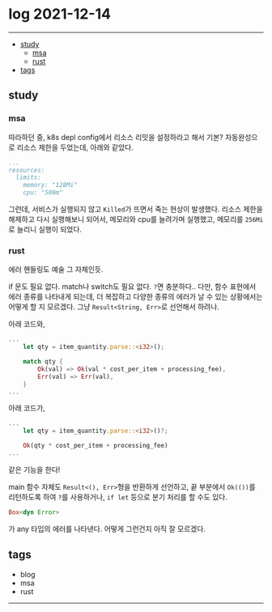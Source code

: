 # log 2021-12-14

--------------------------

- [study](#study)
  - [msa](#msa)
  - [rust](#rust)
- [tags](#tags)


## study

### msa

따라하던 중, k8s depl config에서 리소스 리밋을 설정하라고 해서 기본? 자동완성으로 리소스 제한을 두었는데, 아래와 같았다.

```yaml
...
resources: 
  limits:
    memory: "128Mi"
    cpu: "500m"
```

그런데, 서비스가 실행되지 않고 `Killed`가 뜨면서 죽는 현상이 발생했다. 리소스 제한을 해제하고 다시 실행해보니 되어서, 메모리와 cpu를 늘려가며 실행했고, 메모리를 `256Mi`로 늘리니 실행이 되었다.

### rust

에러 핸들링도 예술 그 자체인듯.

if 문도 필요 없다. match나 switch도 필요 없다. `?`면 충분하다..
다만, 함수 표현에서 에러 종류를 나타내게 되는데, 더 복잡하고 다양한 종류의 에러가 날 수 있는 상황에서는 어떻게 할 지 모르겠다.
그냥 `Result<String, Err>`로 선언해서 하려나.

아래 코드와,
```rs
...
    let qty = item_quantity.parse::<i32>();

    match qty {
        Ok(val) => Ok(val * cost_per_item + processing_fee),
        Err(val) => Err(val),
    }
...
```

아래 코드가,
```rs
...
    let qty = item_quantity.parse::<i32>()?;

    Ok(qty * cost_per_item + processing_fee)
...
```

같은 기능을 한다!

main 함수 자체도 `Result<(), Err>`형을 반환하게 선언하고, 끝 부분에서 `Ok(())`를 리턴하도록 하여 `?`를 사용하거나,
`if let` 등으로 분기 처리를 할 수도 있다.


```rs
Box<dyn Error>
```
가 any 타입의 에러를 나타낸다. 어떻게 그런건지 아직 잘 모르겠다.


## tags
- blog
- msa
- rust

--------------------------

